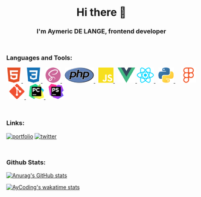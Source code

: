 <h1 align="center">Hi there 👋</h1>

<h3 align="center">I'm Aymeric DE LANGE, frontend developer</h3>

<h3 align="left" style="margin-top:50px">Languages and Tools:</h3>


<div>
  <a href="https://developer.mozilla.org/fr/docs/Web/HTML">
    <img height="40" src="./icons/html5.svg">
  </a>
  &nbsp;
  <a href="https://developer.mozilla.org/docs/Web/CSS">
    <img height="40" src="./icons/css3.svg">
  </a>
  &nbsp;
  <a href="https://sass-lang.com/">
    <img height="40" src="./icons/sass.svg">
  </a>
  &nbsp;
  <a href="https://www.php.net/">
    <img height="40" src="./icons/php.svg">
  </a>
    &nbsp;
  <a href="https://developer.mozilla.org/docs/Web/JavaScript">
    <img height="40" src="./icons/javascript.svg">
  </a>
  &nbsp;
  <a href="https://vuejs.org/">
    <img height="40" src="./icons/vue.svg">
  </a>
  <a href="https://react.dev/">
    <img height="40" src="./icons/react.svg">
  </a>
  &nbsp;
  <a href="https://www.python.org/">
    <img height="40" src="icons/python.svg">
  </a>
  &nbsp;
  <!-- <a href="https://flutter.dev/">
    <img height="40" src="./icons/flutter.svg">
  </a> -->
  &nbsp;
  <a href="https://www.figma.com/">
    <img height="40" src="./icons/figma.svg">
  </a>
  &nbsp;
  <a href="https://git-scm.com/">
    <img height="40" src="./icons/git.svg">
  </a>
  &nbsp;
  <a href="https://www.jetbrains.com/pycharm/">
    <img height="40" src="icons/pycharm.svg">
  </a>
  &nbsp;
  <a href="https://www.jetbrains.com/phpstorm/">
    <img height="40" src="icons/phpstorm.svg">
  </a>
</div>

<h3 align="left" style="margin-top:50px">Links:</h3>

[![portfolio](https://img.shields.io/badge/my_portfolio_-000?style=for-the-badge&logo=ko-fi&logoColor=white)](https://react-portfolio-psi-nine.vercel.app/)
[![twitter](https://img.shields.io/badge/twitter-1DA1F2?style=for-the-badge&logo=twitter&logoColor=white)](https://twitter.com/Ertinox08Gaming/)
<h3 align="left" style="margin-top:50px">Github Stats:</h3>

[![Anurag's GitHub stats](https://github-readme-stats.vercel.app/api/top-langs/?username=AyCoding&layout=compact)](https://github.com/anuraghazra/github-readme-stats)

[![AyCoding's wakatime stats](https://github-readme-stats.vercel.app/api/wakatime?username=AyCoding&layout=compact)](https://github.com/anuraghazra/github-readme-stats)


<!-- [![GitHub Streak](https://github-readme-streak-stats.herokuapp.com?user=AyCoding)](https://git.io/streak-stats) -->



<!--
[![wakatime](https://wakatime.com/badge/user/da80881b-acd9-4185-9ff4-70ee428e79d3.svg)](https://wakatime.com/@da80881b-acd9-4185-9ff4-70ee428e79d3)
[![linkedin](https://img.shields.io/badge/linkedin-0A66C2?style=for-the-badge&logo=linkedin&logoColor=white)](https://www.linkedin.com/)

**AyCoding/AyCoding** is a ✨ _special_ ✨ repository because its `README.md` (this file) appears on your GitHub profile.

Here are some ideas to get you started:

- 🔭 I’m currently working on ...
- 🌱 I’m currently learning ...
- 👯 I’m looking to collaborate on ...
- 🤔 I’m looking for help with ...
- 💬 Ask me about ...
- 📫 How to reach me: ...
- 😄 Pronouns: ...
- ⚡ Fun fact: ...
-->
